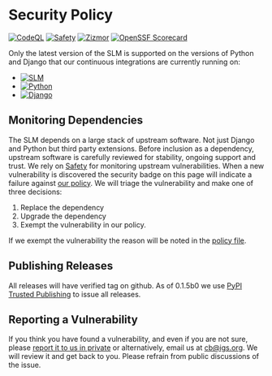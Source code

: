 # Security Policy

[![CodeQL](https://github.com/International-GNSS-Service/SLM/actions/workflows/github-code-scanning/codeql/badge.svg?branch=main)](https://github.com/International-GNSS-Service/SLM/actions/workflows/github-code-scanning/codeql?query=branch:main)
[![Safety](https://github.com/International-GNSS-Service/SLM/actions/workflows/safety.yml/badge.svg?branch=main)](https://docs.safetycli.com/safety-docs)
[![Zizmor](https://github.com/International-GNSS-Service/SLM/actions/workflows/zizmor.yml/badge.svg?branch=main)](https://docs.zizmor.sh/)
[![OpenSSF Scorecard](https://api.securityscorecards.dev/projects/github.com/International-GNSS-Service/SLM/badge)](https://securityscorecards.dev/viewer/?uri=github.com/International-GNSS-Service/SLM)


Only the latest version of the SLM is supported on the versions of Python and Django that our continuous integrations are currently running on:

- [![SLM](https://badge.fury.io/py/igs-slm.svg)](https://pypi.org/project/igs-slm/)
- [![Python](https://img.shields.io/pypi/pyversions/igs-slm.svg)](https://pypi.org/project/igs-slm/)
- [![Django](https://img.shields.io/pypi/djversions/igs-slm.svg)](https://pypi.org/project/igs-slm/)

## Monitoring Dependencies

The SLM depends on a large stack of upstream software. Not just Django and Python but third party extensions. Before inclusion as a dependency, upstream software is carefully reviewed for stability, ongoing support and trust. We rely on [Safety](https://safetycli.com/) for monitoring upstream vulnerabilities. When a new vulnerability is discovered the security badge on this page will indicate a failure against [our policy](https://github.com/International-GNSS-Service/SLM/blob/main/.safety-policy.yml). We will triage the vulnerability and make one of three decisions:

1. Replace the dependency
2. Upgrade the dependency
3. Exempt the vulnerability in our policy.

If we exempt the vulnerability the reason will be noted in the [policy file](https://github.com/International-GNSS-Service/SLM/blob/main/.safety-policy.yml).

## Publishing Releases

All releases will have verified tag on github. As of 0.1.5b0 we use [PyPI Trusted Publishing](https://docs.pypi.org/trusted-publishers/) to issue all releases.

## Reporting a Vulnerability

If you think you have found a vulnerability, and even if you are not sure, please [report it to us in private](https://github.com/International-GNSS-Service/SLM/security/advisories/new) or alternatively, email us at cb@igs.org. We will review it and get back to you. Please refrain from public discussions of the issue.
